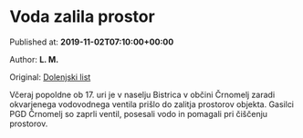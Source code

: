
# Voda zalila prostor

Published at: **2019-11-02T07:10:00+00:00**

Author: **L. M.**

Original: [Dolenjski list](https://www.dolenjskilist.si/2019/11/02/227892/novice/kronika/Voda_zalila_prostor/)

Včeraj popoldne ob 17. uri je v naselju Bistrica v občini Črnomelj zaradi okvarjenega vodovodnega ventila prišlo do zalitja prostorov objekta. Gasilci PGD Črnomelj so zaprli ventil, posesali vodo in pomagali pri čiščenju prostorov.
